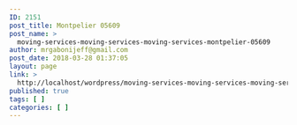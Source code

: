 ```yaml
---
ID: 2151
post_title: Montpelier 05609
post_name: >
  moving-services-moving-services-moving-services-montpelier-05609
author: mrgabonijeff@gmail.com
post_date: 2018-03-28 01:37:05
layout: page
link: >
  http://localhost/wordpress/moving-services-moving-services-moving-services-montpelier-05609/
published: true
tags: [ ]
categories: [ ]
---
```

